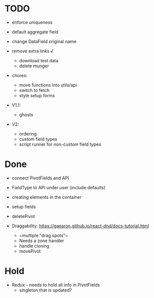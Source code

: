 # TODO
- enforce uniqueness
- default aggregate field
- change DataField original name

- remove extra links √
  - download test data
  - delete munger

- chores:
  - move functions into utils/api
  - switch to fetch
  - style setup forms

- V1.1:
  - ghosts

- V2:
  - ordering
  - custom field types
  - script runner for non-custom field types


# Done
- connect PivotFields and API
- FieldType to API under user (include defaults)
- creating elements in the container
- setup fields
- deletePivot


- Draggability: https://gaearon.github.io/react-dnd/docs-tutorial.html
  - ~multiple "drag spots"~
  - Needs a zone handler
  - handle cloning
  - movePivot

# Hold
- Redux - needs to hold all info in PivotFields
  - singleton that is updated?
